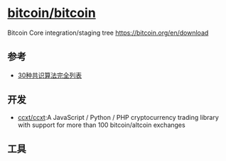 # [bitcoin/bitcoin](https://github.com/bitcoin/bitcoin)

Bitcoin Core integration/staging tree https://bitcoin.org/en/download

## 参考

* [30种共识算法完全列表](http://www.techug.com/post/consensuspedia-an-encyclopedia-of-29-consensus-algorithms.html)

## 开发

* [ccxt/ccxt](https://github.com/ccxt/ccxt):A JavaScript / Python / PHP cryptocurrency trading library with support for more than 100 bitcoin/altcoin exchanges

## 工具
